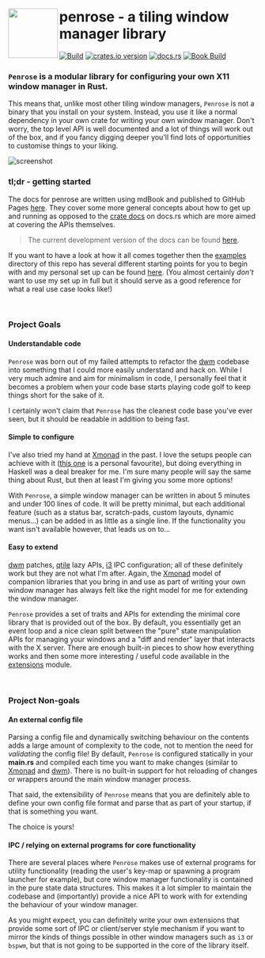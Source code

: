 <image width="100px" src="https://raw.githubusercontent.com/sminez/penrose/develop/icon.svg" align="left"></image>
penrose - a tiling window manager library
=========================================

[![Build](https://github.com/sminez/penrose/workflows/Build/badge.svg?branch=develop)](https://github.com/sminez/penrose/actions?query=workflow%3ABuild) [![crates.io version](https://img.shields.io/crates/v/penrose)](https://crates.io/crates/penrose) [![docs.rs](https://img.shields.io/docsrs/penrose?logo=rust)](https://docs.rs/penrose) [![Book Build](https://github.com/sminez/penrose/actions/workflows/book.yml/badge.svg)](https://github.com/sminez/penrose/actions/workflows/book.yml)

### `Penrose` is a modular library for configuring your own X11 window manager in Rust.

This means that, unlike most other tiling window managers, `Penrose` is not a
binary that you install on your system. Instead, you use it like a normal
dependency in your own crate for writing your own window manager. Don't worry,
the top level API is well documented and a lot of things will work out of the
box, and if you fancy digging deeper you'll find lots of opportunities to
customise things to your liking.

![screenshot](https://raw.githubusercontent.com/sminez/penrose/develop/screenshot.png)

### tl;dr - getting started

The docs for penrose are written using mdBook and published to GitHub Pages [here][0].
They cover some more general concepts about how to get up and running as opposed to the
[crate docs][1] on docs.rs which are more aimed at covering the APIs themselves.

> The current development version of the docs can be found [here][2].

If you want to have a look at how it all comes together then the [examples][3] directory
of this repo has several different starting points for you to begin with and my personal
set up can be found [here][4]. (You almost certainly _don't_ want to use my set up in
full but it should serve as a good reference for what a real use case looks like!)

<br>


### Project Goals

#### Understandable code

`Penrose` was born out of my failed attempts to refactor the [dwm][5] codebase into
something that I could more easily understand and hack on. While I very much
admire and aim for minimalism in code, I personally feel that it becomes a problem
when your code base starts playing code golf to keep things short for the sake of it.

I certainly won't claim that `Penrose` has the cleanest code base you've ever seen,
but it should be readable in addition to being fast.


#### Simple to configure

I've also tried my hand at [Xmonad][6] in the past. I love the setups people can
achieve with it ([this one][7] is a personal favourite), but doing everything in
Haskell was a deal breaker for me. I'm sure many people will say the same thing
about Rust, but then at least I'm giving you some more options!

With `Penrose`, a simple window manager can be written in about 5 minutes and under
100 lines of code. It will be pretty minimal, but each additional feature (such as a
status bar, scratch-pads, custom layouts, dynamic menus...) can be added in as
little as a single line. If the functionality you want isn't available however,
that leads us on to...


#### Easy to extend

[dwm][5] patches, [qtile][8] lazy APIs, [i3][9] IPC configuration; all of these
definitely work but they are not what I'm after. Again, the [Xmonad][7] model of
companion libraries that you bring in and use as part of writing your own window
manager has always felt like the right model for me for extending the window
manager.

`Penrose` provides a set of traits and APIs for extending the minimal core library
that is provided out of the box. By default, you essentially get an event loop and
a nice clean split between the "pure" state manipulation APIs for managing your
windows and a "diff and render" layer that interacts with the X server. There are
enough built-in pieces to show how everything works and then some more interesting
/ useful code available in the [extensions][10] module.

<br>

### Project Non-goals

#### An external config file

Parsing a config file and dynamically switching behaviour on the contents adds a
large amount of complexity to the code, not to mention the need for _validating_
the config file! By default, `Penrose` is configured statically in your **main.rs**
and compiled each time you want to make changes (similar to [Xmonad][7] and [dwm][6]).
There is no built-in support for hot reloading of changes or wrappers around the
main window manager process.

That said, the extensibility of `Penrose` means that you are definitely able to define
your own config file format and parse that as part of your startup, if that is something
you want.

The choice is yours!


#### IPC / relying on external programs for core functionality

There are several places where `Penrose` makes use of external programs for
utility functionality (reading the user's key-map or spawning a program launcher
for example), but core window manager functionality is contained in the pure state
data structures. This makes it a lot simpler to maintain the codebase and (importantly)
provide a nice API to work with for extending the behaviour of your window manager.

As you might expect, you can definitely write your own extensions that provide
some sort of IPC or client/server style mechanism if you want to mirror the
kinds of things possible in other window managers such as `i3` or `bspwm`, but
that is not going to be supported in the core of the library itself.


  [0]: https://sminez.github.io/penrose
  [1]: https://docs.rs/penrose
  [2]: https://sminez.github.io/penrose/rustdoc/penrose
  [3]: https://github.com/sminez/penrose/tree/develop/examples
  [4]: https://github.com/sminez/my-penrose-config
  [5]: https://dwm.suckless.org/
  [6]: https://xmonad.org/
  [7]: https://www.youtube.com/watch?v=70IxjLEmomg
  [8]: http://www.qtile.org/
  [9]: https://i3wm.org/
  [10]: src/extensions/
